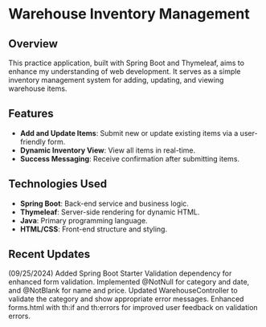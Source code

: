 # Warehouse Inventory Management

## Overview

This practice application, built with Spring Boot and Thymeleaf, aims to enhance my understanding of web development. It serves as a simple inventory management system for adding, updating, and viewing warehouse items.

## Features

- **Add and Update Items**: Submit new or update existing items via a user-friendly form.
- **Dynamic Inventory View**: View all items in real-time.
- **Success Messaging**: Receive confirmation after submitting items.

## Technologies Used

- **Spring Boot**: Back-end service and business logic.
- **Thymeleaf**: Server-side rendering for dynamic HTML.
- **Java**: Primary programming language.
- **HTML/CSS**: Front-end structure and styling.

## Recent Updates 
(09/25/2024)
Added Spring Boot Starter Validation dependency for enhanced form validation.
Implemented @NotNull for category and date, and @NotBlank for name and price.
Updated WarehouseController to validate the category and show appropriate error messages.
Enhanced forms.html with th:if and th:errors for improved user feedback on validation errors.